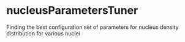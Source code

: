 nucleusParametersTuner
======================

Finding the best configuration set of parameters for nucleus density distribution for various nuclei 
